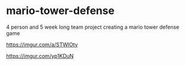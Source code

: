 # mario-tower-defense
4 person and 5 week long team project creating a mario tower defense game

https://imgur.com/a/STWlOty

https://imgur.com/yp1KDuN
